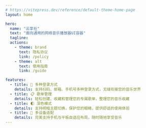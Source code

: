 ```yaml
---
# https://vitepress.dev/reference/default-theme-home-page
layout: home

hero:
  name: "云享社"
  text: "面向通用的网络音乐播放器UI容器"
  tagline: 
  actions:
    - theme: brand
      text: 隐私协议
      link: /policy
    - theme: alt
      text: 使用指南
      link: /guide

features:
  - title: 🔐 多种登录方式
    details: 支持扫码、邮箱、手机号多种登录方式，无缝衔接您的音乐世界
  - title: 📋 歌单管理
    details: 轻松创建、收藏和管理您的专属歌单，整理您的音乐收藏
  - title: 🌓 深色模式
    details: 支持明暗主题切换，保护您的眼睛，提供舒适的使用体验
  - title: 📱 多设备适配
    details: 完美支持手机与平板自适应布局，随时随地享受音乐
---
```


